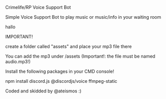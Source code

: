 Crimelife/RP Voice Support Bot

Simple Voice Support Bot to play music or music/info in your waiting room

hallo

IMPORTANT!

create a folder called "assets" and place your mp3 file there

You can add the mp3 under /assets (Important!: the file must be named audio.mp3!)


Install the following packages in your CMD console!


npm install discord.js @discordjs/voice ffmpeg-static



Coded and skidded  by @ateismos :)
